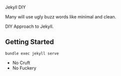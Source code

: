 Jekyll DIY

Many will use ugly buzz words like minimal and clean.

DIY Approach to Jekyll.

## Getting Started

`bundle exec jekyll serve`


- No Cruft
- No Fuckery
